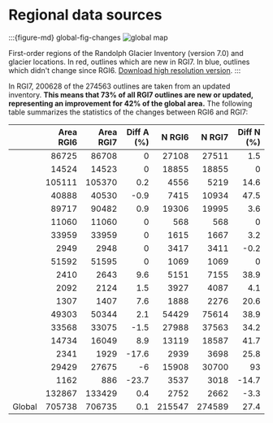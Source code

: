 # Regional data sources

:::{figure-md} global-fig-changes
<img src="https://cluster.klima.uni-bremen.de/~fmaussion/misc/rgi7_data/l3_rgi7a_plots/global_map_wrgi6_small.jpeg" alt="global map" class="bg-primary mb-1">

First-order regions of the Randolph Glacier Inventory (version 7.0) and glacier locations. In red, outlines which are new in RGI7. In blue, outlines which didn't change since RGI6. [Download high resolution version](https://cluster.klima.uni-bremen.de/~fmaussion/misc/rgi7_data/l3_rgi7a_plots/global_map_wrgi6.png).
:::

In RGI7, 200628 of the 274563 outlines are taken from an updated inventory. **This means that 73% of all RGI7 outlines are new or updated, representing an improvement for 42% of the global area.** The following table summarizes the statistics of the changes between RGI6 and RGI7:

|                      |   Area RGI6 |   Area RGI7 |   Diff A (%) |   N RGI6 |   N RGI7 |   Diff N (%) |
|:---------------------|------------:|------------:|-------------:|---------:|---------:|-------------:|
| [](regions/rgi01.md) |       86725 |       86708 |          0   |    27108 |    27511 |          1.5 |
| [](regions/rgi02.md) |       14524 |       14523 |          0   |    18855 |    18855 |          0   |
| [](regions/rgi03.md) |      105111 |      105370 |          0.2 |     4556 |     5219 |         14.6 |
| [](regions/rgi04.md) |       40888 |       40530 |         -0.9 |     7415 |    10934 |         47.5 |
| [](regions/rgi05.md) |       89717 |       90482 |          0.9 |    19306 |    19995 |          3.6 |
| [](regions/rgi06.md) |       11060 |       11060 |          0   |      568 |      568 |          0   |
| [](regions/rgi07.md) |       33959 |       33959 |          0   |     1615 |     1667 |          3.2 |
| [](regions/rgi08.md) |        2949 |        2948 |          0   |     3417 |     3411 |         -0.2 |
| [](regions/rgi09.md) |       51592 |       51595 |          0   |     1069 |     1069 |          0   |
| [](regions/rgi10.md) |        2410 |        2643 |          9.6 |     5151 |     7155 |         38.9 |
| [](regions/rgi11.md) |        2092 |        2124 |          1.5 |     3927 |     4087 |          4.1 |
| [](regions/rgi12.md) |        1307 |        1407 |          7.6 |     1888 |     2276 |         20.6 |
| [](regions/rgi13.md) |       49303 |       50344 |          2.1 |    54429 |    75614 |         38.9 |
| [](regions/rgi14.md) |       33568 |       33075 |         -1.5 |    27988 |    37563 |         34.2 |
| [](regions/rgi15.md) |       14734 |       16049 |          8.9 |    13119 |    18587 |         41.7 |
| [](regions/rgi16.md) |        2341 |        1929 |        -17.6 |     2939 |     3698 |         25.8 |
| [](regions/rgi17.md) |       29429 |       27675 |         -6   |    15908 |    30700 |         93   |
| [](regions/rgi18.md) |        1162 |         886 |        -23.7 |     3537 |     3018 |        -14.7 |
| [](regions/rgi19.md) |      132867 |      133429 |          0.4 |     2752 |     2662 |         -3.3 |
| Global               |      705738 |      706735 |          0.1 |   215547 |   274589 |         27.4 |
